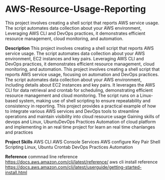 # AWS-Resource-Usage-Reporting
This project involves creating a shell script that reports AWS service usage. The script automates data collection about your AWS environment,  Leveraging AWS CLI and DevOps practices, it demonstrates efficient resource management, cloud monitoring, and automation.

**Description**
  This project involves creating a shell script that reports AWS service usage. The script automates data collection about your AWS environment,  EC2 instances and key pairs. Leveraging AWS CLI and DevOps practices, it demonstrates efficient resource management, cloud monitoring, and automation.
  This project involves creating a shell script that reports AWS service usage, focusing on automation and DevOps practices. The script automates data collection about your AWS environment, including details about EC2 instances and key pairs. It leverages the AWS CLI for data retrieval and crontab for scheduling, demonstrating efficient resource management and cloud monitoring. The script runs on a Linux-based system, making use of shell scripting to ensure repeatability and consistency in reporting. This project provides a practical example of how to integrate various AWS services and DevOps tools to streamline operations and maintain visibility into cloud resource usage
  Gaining skills of devops and Linux, UbuntuDevOps Practices Automation of cloud platform and implementing in an real time project for learn an real time chanlanges and practices 

**Project Skills**
  AWS CLI
  AWS Console Services
  AWS configure 
  Key Pair
  Shell Scripting
  Linux, Ubuntu
  Crontab
  DevOps Practices
  Automation

**Reference**
    commnad line reference
    https://docs.aws.amazon.com/cli/latest/reference/
    aws cli install reference 
    https://docs.aws.amazon.com/cli/latest/userguide/getting-started-install.html
